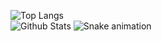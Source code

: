 ![Top Langs](https://github-readme-stats.vercel.app/api/top-langs/?username=barikeloo&hide=TeX&layout=compact) <br>
![Github Stats](https://github-readme-stats.vercel.app/api?username=Barikeloo&count_private=true&show_icons=true&include_all_commits=true)
![Snake animation](https://github.com/Barikeloo/Barikeloo/blob/output/github-contribution-grid-snake.svg)
